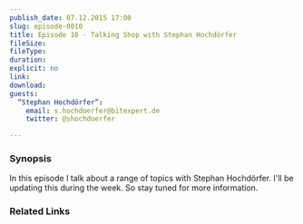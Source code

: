 ```yaml
---
publish_date: 07.12.2015 17:00
slug: episode-0010
title: Episode 10 - Talking Shop with Stephan Hochdörfer
fileSize:
fileType:
duration:
explicit: no
link:
download:
guests:
  “Stephan Hochdörfer”:
    email: s.hochdoerfer@bitexpert.de
    twitter: @shochdoerfer

---
```

### Synopsis

In this episode I talk about a range of topics with Stephan Hochdörfer. I'll be updating this during the week. So stay tuned for more information.

### Related Links

